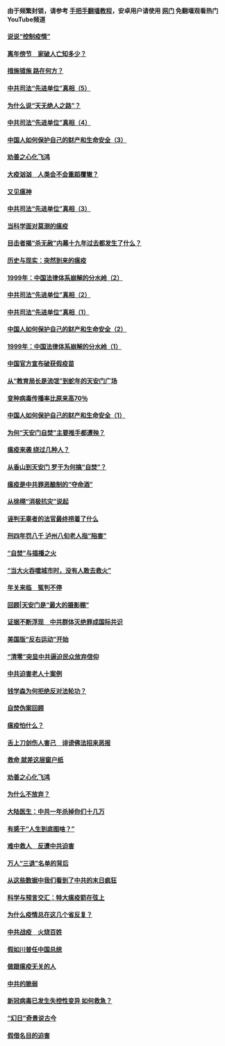 #### 由于频繁封锁，请参考 [手把手翻墙教程](https://github.com/gfw-breaker/guides/wiki/)，安卓用户请使用 [网门](https://github.com/gfw-breaker/nogfw/blob/master/dl.md?t=02170200) 免翻墙观看热门YouTube频道 

#### [说说“控制疫情”](../pages/19/420831.md?t=02170200) 

#### [离年傍节　家破人亡知多少？](../pages/19/420563.md?t=02170200) 

#### [措施错施  路在何方？](../pages/19/420076.md?t=02170200) 

#### [中共司法“先进单位”真相（5）](../pages/19/419453.md?t=02170200) 

#### [为什么说“天无绝人之路”？](../pages/19/419618.md?t=02170200) 

#### [中共司法“先进单位”真相（4）](../pages/19/419452.md?t=02170200) 

#### [中国人如何保护自己的财产和生命安全（3）](../pages/19/419405.md?t=02170200) 

#### [劝善之心化飞鸿](../pages/19/418758.md?t=02170200) 

#### [大疫汹汹　人类会不会重蹈覆辙？](../pages/19/419691.md?t=02170200) 

#### [又见瘟神](../pages/19/419225.md?t=02170200) 

#### [中共司法“先进单位”真相（3）](../pages/19/419451.md?t=02170200) 

#### [当科学面对莫测的瘟疫](../pages/19/419625.md?t=02170200) 

#### [目击者揭“杀无赦”内幕十九年过去都发生了什么？](../pages/19/419617.md?t=02170200) 

#### [历史与现实：突然到来的瘟疫](../pages/19/419619.md?t=02170200) 

#### [1999年：中国法律体系崩解的分水岭（2）](../pages/19/419455.md?t=02170200) 

#### [中共司法“先进单位”真相（2）](../pages/19/419450.md?t=02170200) 

#### [中共司法“先进单位”真相（1）](../pages/19/419449.md?t=02170200) 

#### [中国人如何保护自己的财产和生命安全（2）](../pages/19/419404.md?t=02170200) 

#### [1999年：中国法律体系崩解的分水岭（1）](../pages/19/419454.md?t=02170200) 

#### [中国官方宣布破获假疫苗](../pages/19/419504.md?t=02170200) 

#### [从“教育局长是流氓”到蛇年的天安门广场](../pages/19/419470.md?t=02170200) 

#### [变种病毒传播率比原来高70％](../pages/19/419456.md?t=02170200) 

#### [中国人如何保护自己的财产和生命安全（1）](../pages/19/419403.md?t=02170200) 

#### [为何“天安门自焚”主要推手都遭殃？](../pages/19/419348.md?t=02170200) 

#### [瘟疫来袭 绕过几种人？](../pages/19/419349.md?t=02170200) 

#### [从香山到天安门 罗干为何搞“自焚”？](../pages/19/419270.md?t=02170200) 

#### [瘟疫是中共罪恶酿制的“夺命酒”](../pages/19/419223.md?t=02170200) 

#### [从徐栩“消极抗灾”说起](../pages/19/419224.md?t=02170200) 

#### [诬判无辜者的法官最终捞着了什么](../pages/19/419268.md?t=02170200) 

#### [刑四年罚八千 泸州八旬老人指“陷害”](../pages/19/419232.md?t=02170200) 

#### [“自焚”与插播之火](../pages/19/419226.md?t=02170200) 

#### [“当大火吞噬城市时，没有人敢去救火”](../pages/19/419077.md?t=02170200) 

#### [年关来临　冤判不停](../pages/19/419093.md?t=02170200) 

#### [回顾|天安门是“最大的摄影棚”](../pages/19/380866.md?t=02170200) 

#### [证据不断浮现　中共群体灭绝罪成国际共识](../pages/19/419031.md?t=02170200) 

#### [美国版“反右运动”开始](../pages/19/419030.md?t=02170200) 

#### [“清零”突显中共逼迫民众放弃信仰](../pages/19/418995.md?t=02170200) 

#### [中共迫害老人十案例](../pages/19/418831.md?t=02170200) 

#### [钱学森为何拒绝反对法轮功？](../pages/19/418905.md?t=02170200) 

#### [自焚伪案回顾](../pages/19/418799.md?t=02170200) 

#### [瘟疫怕什么？](../pages/19/418800.md?t=02170200) 

#### [舌上刀剑伤人害己　诽谤佛法招来恶报](../pages/19/418731.md?t=02170200) 

#### [救命 就差这层窗户纸](../pages/19/418706.md?t=02170200) 

#### [劝善之心化飞鸿](../pages/19/416766.md?t=02170200) 

#### [为什么不放弃？](../pages/19/418691.md?t=02170200) 

#### [大陆医生：中共一年杀掉你们十几万](../pages/19/418670.md?t=02170200) 

#### [有感于“人生到底图啥？”](../pages/19/418624.md?t=02170200) 

#### [难中救人　反遭中共迫害](../pages/19/418414.md?t=02170200) 

#### [万人“三退”名单的背后](../pages/19/418505.md?t=02170200) 

#### [从这些数据中我们看到了中共的末日疯狂](../pages/19/418420.md?t=02170200) 

#### [科学与预言交汇：特大瘟疫箭在弦上](../pages/19/418266.md?t=02170200) 

#### [为什么疫情总在这几个省反复？](../pages/19/418219.md?t=02170200) 

#### [中共战疫　火烧百姓](../pages/19/418220.md?t=02170200) 

#### [假如川普任中国总统](../pages/19/418174.md?t=02170200) 

#### [做跟瘟疫无关的人](../pages/19/418171.md?t=02170200) 

#### [中共的脆弱](../pages/19/418196.md?t=02170200) 

#### [新冠病毒已发生失控性变异 如何救急？](../pages/19/418032.md?t=02170200) 

#### [“幻日”奇景说古今](../pages/19/418033.md?t=02170200) 

#### [假借名目的迫害](../pages/19/418055.md?t=02170200) 

